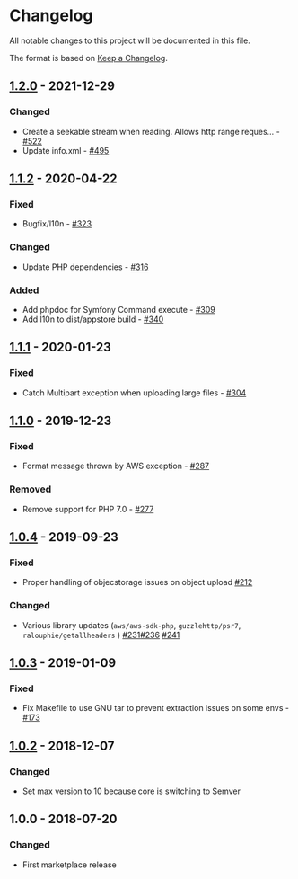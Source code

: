 # Changelog

All notable changes to this project will be documented in this file.

The format is based on [Keep a Changelog](http://keepachangelog.com/en/1.0.0/).

## [1.2.0] - 2021-12-29

### Changed

- Create a seekable stream when reading. Allows http range reques… - [#522](https://github.com/owncloud/files_primary_s3/issues/522)
- Update info.xml - [#495](https://github.com/owncloud/files_primary_s3/issues/495)

## [1.1.2] - 2020-04-22

### Fixed

- Bugfix/l10n - [#323](https://github.com/owncloud/files_primary_s3/issues/323)

### Changed

- Update PHP dependencies - [#316](https://github.com/owncloud/files_primary_s3/issues/316)

### Added

- Add phpdoc for Symfony Command execute - [#309](https://github.com/owncloud/files_primary_s3/issues/309)
- Add l10n to dist/appstore build - [#340](https://github.com/owncloud/files_primary_s3/issues/340)

## [1.1.1] - 2020-01-23

### Fixed

- Catch Multipart exception when uploading large files - [#304](https://github.com/owncloud/files_primary_s3/issues/304)

## [1.1.0] - 2019-12-23

### Fixed

- Format message thrown by AWS exception - [#287](https://github.com/owncloud/files_primary_s3/issues/287)

### Removed

- Remove support for PHP 7.0 - [#277](https://github.com/owncloud/files_primary_s3/issues/277)

## [1.0.4] - 2019-09-23

### Fixed

- Proper handling of objecstorage issues on object upload [#212](https://github.com/owncloud/files_primary_s3/pull/212)

### Changed

- Various library updates (`aws/aws-sdk-php`, `guzzlehttp/psr7`, `ralouphie/getallheaders` ) [#231](https://github.com/owncloud/files_primary_s3/pull/231)[#236](https://github.com/owncloud/files_primary_s3/pull/236) [#241](https://github.com/owncloud/files_primary_s3/pull/241)

## [1.0.3] - 2019-01-09

### Fixed

- Fix Makefile to use GNU tar to prevent extraction issues on some envs - [#173](https://github.com/owncloud/files_primary_s3/pull/174)

## [1.0.2] - 2018-12-07

### Changed

- Set max version to 10 because core is switching to Semver

## 1.0.0 - 2018-07-20

### Changed

- First marketplace release

[1.2.0]: https://github.com/owncloud/files_primary_s3/compare/v1.1.2...v1.2.0
[1.1.2]: https://github.com/owncloud/files_primary_s3/compare/v1.1.1...v1.1.2
[1.1.1]: https://github.com/owncloud/files_primary_s3/compare/v1.1.0...v1.1.1
[1.1.0]: https://github.com/owncloud/files_primary_s3/compare/v1.0.4...v1.1.0
[1.0.4]: https://github.com/owncloud/files_primary_s3/compare/v1.0.3...v1.0.4
[1.0.3]: https://github.com/owncloud/files_primary_s3/compare/v1.0.2..v1.0.3
[1.0.2]: https://github.com/owncloud/files_primary_s3/compare/v1.0.0..v1.0.2
